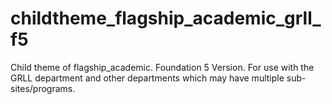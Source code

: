 childtheme_flagship_academic_grll_f5
=================================

Child theme of flagship_academic. Foundation 5 Version. For use with the GRLL department and other departments which may have multiple sub-sites/programs.
